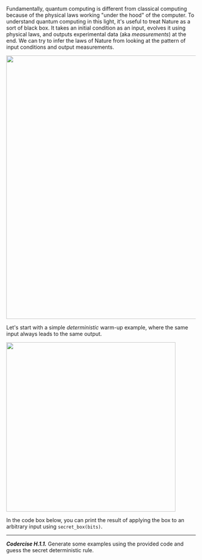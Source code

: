 Fundamentally, quantum computing is different from classical computing
because of the physical laws working "under the hood" of the
computer. To understand quantum computing in this light, it's useful
to treat Nature as a sort of black box.
It takes an initial condition as an input,
evolves it using physical laws, and outputs experimental data (aka
*measurements*) at the end. We can try to infer the laws of Nature
from looking at the pattern of input conditions and output
measurements. 

<img src="pics/nature.svg" width="700px">

Let's start with a simple *deterministic* warm-up example, where the same input always leads to the same output.

<img src="pics/deterministic.svg" width="450px">

In the code box below, you can print the result of applying the box to
an arbitrary input using ``secret_box(bits)``.

---

***Codercise H.1.1.*** Generate some examples using the provided code and guess the secret deterministic rule.
